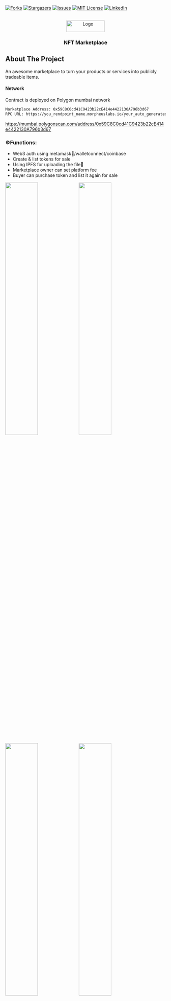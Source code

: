 <!-- PROJECT SHIELDS -->

[![Forks][forks-shield]][forks-url]
[![Stargazers][stars-shield]][stars-url]
[![Issues][issues-shield]][issues-url]
[![MIT License][license-shield]][license-url]
[![LinkedIn][linkedin-shield]][linkedin-url]

<!-- PROJECT LOGO -->

<br />
<div align="center">
  <a href="#">
    <img src="https://bps.morpheuslabs.io/mor-labs-logo-b.65b9fc9f17b946881e7e.png" alt="Logo" width="120" height="36">
  </a>

  <h3 align="center">NFT Marketplace</h3>

</div>

<!-- ABOUT THE PROJECT -->

## About The Project

<p align="left">
    An awesome marketplace to turn your products or services into publicly tradeable items.
</p>

#### Network

Contract is deployed on Polygon mumbai network

```sh
Marketplace Address: 0x59C8C0cd41C9423b22cE414e4422130A796b3d67 
RPC URL: https://you_rendpoint_name.morpheuslabs.io/your_auto_generated_api_key
```

https://mumbai.polygonscan.com/address/0x59C8C0cd41C9423b22cE414e4422130A796b3d67

### ⚙️Functions:

- Web3 auth using metamask🦊/walletconnect/coinbase
- Create & list tokens for sale
- Using IPFS for uploading the file📁
- Marketplace owner can set platform fee
- Buyer can purchase token and list it again for sale

<img src="images/Prev1.png" width="45%"></img>
<img src="images/Prev2.png" width="45%"></img>
<img src="images/Prev3.png" width="45%"></img>
<img src="images/Prev4.png" width="45%"></img>

<p align="right">(<a href="#top">back to top</a>)</p>

### Built With

- [Next.js](https://nextjs.org/)
- [Material UI](https://mui.com/)
- [Hardhat](https://hardhat.org/)
- [Solidity](https://docs.soliditylang.org/)
- [MLSEED](https://www.morpheuslabs.io/introduction-to-ml/) 

<p align="right">(<a href="#top">back to top</a>)</p>

### Installation

Below are instructions to get started


1. Install packages
   ```sh
   yarn
   ```
2. Add environment variables in your .env file (follow the .env.example ), also you will require dedicated subdomain for IPFS from infura

3. Deploy smart contract
   ```sh
   npx hardhat run scripts/deploy.js --network mumbai
   ```
4. Run application
   ```sh
   yarn run dev
   ```

### Specification

#### Solidity Functions

1. Mint token and list on marketplace

```solidity
  function createToken(string memory tokenURI, uint256 price)
    public
    payable
    returns (uint256)
  {
    _tokenIds.increment();
    uint256 newTokenId = _tokenIds.current();

    _mint(msg.sender, newTokenId);
    _setTokenURI(newTokenId, tokenURI);
    createMarketItem(newTokenId, price);
    return newTokenId;
  }

  function createMarketItem(uint256 tokenId, uint256 price) private {
    require(price > 0, 'Price must be at least 1 wei');
    require(msg.value == listingPrice, 'Price must be equal to listing price');

    idToMarketItem[tokenId] = MarketItem(
      tokenId,
      payable(msg.sender),
      payable(address(this)),
      price,
      false
    );

    _transfer(msg.sender, address(this), tokenId);
    emit MarketItemCreated(tokenId, msg.sender, address(this), price, false);
  }
```

2. Creates the sale of a marketplace item and transfers ownership of the item, as well as funds between parties

```solidity
function createMarketSale(uint256 tokenId) public payable {
    uint256 price = idToMarketItem[tokenId].price;
    address seller = idToMarketItem[tokenId].seller;
    require(
      msg.value == price,
      'Please submit the asking price in order to complete the purchase'
    );
    idToMarketItem[tokenId].owner = payable(msg.sender);
    idToMarketItem[tokenId].sold = true;
    idToMarketItem[tokenId].seller = payable(address(0));
    _itemsSold.increment();
    _transfer(address(this), msg.sender, tokenId);
    payable(owner).transfer(listingPrice);
    payable(seller).transfer(msg.value);
  }
```

3. Returns unsold items listed on marketplace

```solidity
function fetchMarketItems() public view returns (MarketItem[] memory) {
    uint256 itemCount = _tokenIds.current();
    uint256 unsoldItemCount = _tokenIds.current() - _itemsSold.current();
    uint256 currentIndex = 0;

    MarketItem[] memory items = new MarketItem[](unsoldItemCount);
    for (uint256 i = 0; i < itemCount; i++) {
      if (idToMarketItem[i + 1].owner == address(this)) {
        uint256 currentId = i + 1;
        MarketItem storage currentItem = idToMarketItem[currentId];
        items[currentIndex] = currentItem;
        currentIndex += 1;
      }
    }
    return items;
  }
```

3. Resell purchased token

```solidity
  function resellToken(uint256 tokenId, uint256 price) public payable {
    require(
      idToMarketItem[tokenId].owner == msg.sender,
      'Only item owner can perform this operation'
    );
    require(msg.value == listingPrice, 'Price must be equal to listing price');
    idToMarketItem[tokenId].sold = false;
    idToMarketItem[tokenId].price = price;
    idToMarketItem[tokenId].seller = payable(msg.sender);
    idToMarketItem[tokenId].owner = payable(address(this));
    _itemsSold.decrement();

    _transfer(msg.sender, address(this), tokenId);
  }

```

4. Returns only item purchased by user

```solidity
function fetchMyNFTs() public view returns (MarketItem[] memory) {
    uint256 totalItemCount = _tokenIds.current();
    uint256 itemCount = 0;
    uint256 currentIndex = 0;

    for (uint256 i = 0; i < totalItemCount; i++) {
      if (idToMarketItem[i + 1].owner == msg.sender) {
        itemCount += 1;
      }
    }

    MarketItem[] memory items = new MarketItem[](itemCount);
    for (uint256 i = 0; i < totalItemCount; i++) {
      if (idToMarketItem[i + 1].owner == msg.sender) {
        uint256 currentId = i + 1;
        MarketItem storage currentItem = idToMarketItem[currentId];
        items[currentIndex] = currentItem;
        currentIndex += 1;
      }
    }
    return items;
  }
```

5. Returns only item user has listed on marketplace

```solidity
function fetchItemsListed() public view returns (MarketItem[] memory) {
    uint256 totalItemCount = _tokenIds.current();
    uint256 itemCount = 0;
    uint256 currentIndex = 0;

    for (uint256 i = 0; i < totalItemCount; i++) {
      if (idToMarketItem[i + 1].seller == msg.sender) {
        itemCount += 1;
      }
    }

    MarketItem[] memory items = new MarketItem[](itemCount);
    for (uint256 i = 0; i < totalItemCount; i++) {
      if (idToMarketItem[i + 1].seller == msg.sender) {
        uint256 currentId = i + 1;
        MarketItem storage currentItem = idToMarketItem[currentId];
        items[currentIndex] = currentItem;
        currentIndex += 1;
      }
    }
    return items;
  }
```

6. Give access to marketplace owner to update listing fees for users

```solidity
function updateListingPrice(uint256 _listingPrice) public payable {
    require(
      owner == msg.sender,
      'Only marketplace owner can update listing price.'
    );
    listingPrice = _listingPrice;
  }
```

7. Get the listing price of the contract

```solidity
function getListingPrice() public view returns (uint256) {
    return listingPrice;
  }
```

#### Javascript functions

1. INFURA IPFS uploader

```javascript
const auth =
  'Basic ' + Buffer.from(projectId + ':' + projectSecret).toString('base64');

const client = create({
  host: 'ipfs.infura.io',
  port: 5001,
  protocol: 'https',
  headers: {
    authorization: auth,
  },
});

async function onChange(e) {
  const file = e.target.files[0];
  try {
    const added = await client.add(file, {
      progress: (prog) => console.log(`received: ${prog}`),
    });
    const url = `${infuraDomain}/ipfs/${added.path}`; //DEDICATED SUBDOMAIN FROM INFURA
    console.log(url);
  } catch (error) {
    console.log('Error uploading file: ', error);
  }
}
```

2. Create NFT and put on sale

```javascript
  async function createSale(url) {
      const web3Modal = new Web3Modal({
        network: 'mainnet',
        cacheProvider: true,
      });
      const connection = await web3Modal.connect();
      const provider = new ethers.providers.Web3Provider(connection);
      const signer = provider.getSigner();

      const price = web3.utils.toWei(formik.values.price, 'ether');
      let contract = new ethers.Contract(
        marketAddress,
        Marketplace.abi,
        signer,
      );
      let listingPrice = await contract.getListingPrice();
      listingPrice = listingPrice.toString();
      let transaction = await contract.createToken(url, price, {
        value: listingPrice,
      });
      try {
        await transaction.wait();
        console.log(transaction.transactionHash);
      } catch (error) {
        alert('Error in creating NFT! Please try again.');

      }

  async function createMarket() {
    const { name, description, price, address } = formik.values;
    if (!name || !description || !price || !fileUrl) return;
    /* first, upload to IPFS */
    const data = JSON.stringify({
      name,
      description,
      address,
      image: fileUrl,
    });
    try {
      const added = await client.add(data);
      const url = `${infuraDomain}/ipfs/${added.path}`;
      createSale(url);
    } catch (error) {
      console.log('Error uploading file: ', error);
    }
  }

```

3. Get listed NFTs

```javascript
async function loadNFTs() {
  const provider = new ethers.providers.JsonRpcProvider(
    'https://rpc-mumbai.maticvigil.com',    /* your RPC domain variable here*/
  );
  const marketContract = new ethers.Contract(
    marketAddress,
    Marketplace.abi,
    provider,
  );
  const data = await marketContract.fetchMarketItems();

  const items = await Promise.all(
    data.map(async (i) => {
      const tokenUri = await marketContract.tokenURI(i.tokenId);
      const meta = await axios.get(tokenUri);
      let price = ethers.utils.formatUnits(i.price.toString(), 'ether');
      let item = {
        price,
        tokenId: i.tokenId.toNumber(),
        seller: i.seller,
        owner: i.owner,
        image: meta.data.image,
        name: meta.data.name,
        description: meta.data.description,
        address: meta.data.address,
      };
      return item;
    }),
  );
  {
    console.log('items: ', items);
  }
}
```

4. Purchase NFT

```javascript
async function buyNft(nft) {
  /* needs the user to sign the transaction, so will use Web3Provider and sign it */
  const web3Modal = new Web3Modal();
  const connection = await web3Modal.connect();
  const provider = new ethers.providers.Web3Provider(connection);
  const signer = provider.getSigner();
  const marketContract = new ethers.Contract(
    marketAddress,
    Marketplace.abi,
    signer,
  );
  /* user will be prompted to pay the asking proces to complete the transaction */
  const price = ethers.utils.parseUnits(nft.price.toString(), 'ether');
  const transaction = await marketContract.createMarketSale(nft.tokenId, {
    value: price,
  });
  await transaction.wait();
  loadNFTs();
}
```

5. Get owned NFTs

```javascript
async function loadNFTs() {
  const web3Modal = new Web3Modal({
    network: 'mainnet',
    cacheProvider: true,
  });
  const connection = await web3Modal.connect();
  const provider = new ethers.providers.Web3Provider(connection);
  const signer = provider.getSigner();
  const marketContract = new ethers.Contract(
    marketAddress,
    Marketplace.abi,
    signer,
  );
  const data = await marketContract.fetchMyNFTs();
  const items = await Promise.all(
    data.map(async (i) => {
      const tokenURI = await marketContract.tokenURI(i.tokenId);
      const meta = await axios.get(tokenURI);
      let price = ethers.utils.formatUnits(i.price.toString(), 'ether');
      let item = {
        price,
        tokenId: i.tokenId.toNumber(),
        seller: i.seller,
        owner: i.owner,
        image: meta.data.image,
        tokenURI,
      };
      return item;
    }),
  );
}
```

<!-- CONTRIBUTING -->

## Contributing

Contributions are what make the open source community such an amazing place to learn, inspire, and create. Any contributions you make are **greatly appreciated**.

If you have a suggestion that would make this better, please fork the repo and create a pull request. You can also simply open an issue with the tag "enhancement".
Don't forget to give the project a star! Thanks again!

1. Fork the Project
2. Create your Feature Branch (`git checkout -b feature/AmazingFeature`)
3. Commit your Changes (`git commit -m 'Add some AmazingFeature'`)
4. Push to the Branch (`git push origin feature/AmazingFeature`)
5. Sumbmit your application to SEED AppLibrary, you will get your App featured and get more incentives (`https://docs.morpheuslabs.io/docs/submit-app-to-the-app-store`)
6. Join Morpheus Labs SEED discord (`https://discord.gg/QSpZg6qx`)

<p align="right">(<a href="#top">back to top</a>)</p>
 
 
<!-- LICENSE -->
## License

Distributed under the MIT License. See `LICENSE.txt` for more information.

<p align="right">(<a href="#top">back to top</a>)</p>

<!-- MARKDOWN LINKS & IMAGES -->

[forks-shield]: https://img.shields.io/github/forks/ac12644/NFT-Marketplace?style=for-the-badge
[forks-url]: https://github.com/ac12644/NFT-Marketplace/network/members
[stars-shield]: https://img.shields.io/github/stars/ac12644/NFT-Marketplace?style=for-the-badge
[stars-url]: https://github.com/ac12644/NFT-Marketplace/stargazers
[issues-shield]: https://img.shields.io/github/issues/ac12644/NFT-Marketplace?style=for-the-badge
[issues-url]: https://github.com/ac12644/NFT-Marketplace/issues
[license-shield]: https://img.shields.io/github/license/ac12644/NFT-Marketplace?style=for-the-badge
[license-url]: https://github.com/ac12644/NFT-Marketplace/blob/master/LICENSE.txt
[linkedin-shield]: https://img.shields.io/badge/-LinkedIn-black.svg?style=for-the-badge&logo=linkedin&colorB=555
[linkedin-url]: https://www.linkedin.com/in/ac12644/
